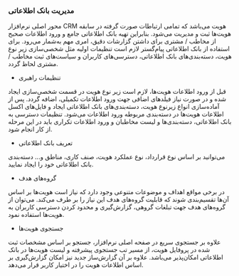 

### مدیریت بانک اطلاعاتی

محور اصلی نرم‌افزار CRM هویت می‌باشد که تمامی ‌ارتباطات صورت گرفته در سابقه هویت‌ها ثبت و مدیریت می‌شود. بنابراین تهیه بانک اطلاعاتی جامع و ورود اطلاعات صحبح از مخاطب / مشتری برای داشتن گزارشات دقیق، امری مهم به‌شمار می‌رود. برای استفاده از بانک اطلاعاتی پیام‌گستر لازم است تنظیمات اولیه مثل شخصی‌سازی زیر نوع هویت، دسته‌بندی‌های بانک اطلاعاتی، دسترسی‌های کاربران و سیاست‌های ثبت مخاطب / مشتری لحاظ گردد. 



- تنظیمات راهبری

قبل از ورود اطلاعات هویت‌ها، لازم است زیر نوع هویت در قسمت شخصی‌سازی ایجاد شده و در صورت نیاز فیلدهای اضافی جهت ورود اطلاعات تکمیلی، اضافه گردد. پس از آماده‌سازی انواع زیرنوع هویت، دسته‌بندی‌های بانک اطلاعاتی ایجاد و فایل‌های اکسل اطلاعات هویت‌ها در دسته‌بندی مربوطه ورود اطلاعات می‌شود. تنظیمات دسترسی به بانک اطلاعاتی، دسته‌بندی‌ها و لیست مخاطبان و ورود اطلاعات تکراری باید در این مرحله از کار انجام شود.


- تعریف بانک اطلاعاتی

می‌توانید بر اساس نوع قرارداد، نوع عملکرد هویت، صنف کاری، مناطق و... دسته‌بندی بانک اطلاعاتی خود را ایجاد نمایید.


- گروه‌های هدف

در برخی مواقع اهداف و موضوعات متنوعی وجود دارد که نیاز است هویت‌ها بر اساس آن‌ها تقسیم‌بندی شوند که قابلیت گروه‌های هدف این نیاز را بر طرف می‌کند. می‌توان از گروه‌های هدف جهت تبلغات گروهی، گزارش‌گیری و محدود کردن دسترسی کاربران به هویت‌ها استفاده نمود.


- جستجوی هویت‌ها

علاوه بر جستجوی سریع در صفحه اصلی نرم‌افزار، جستجو بر اساس مشخصات ثبت شده در پروفایل هویت، از مسیر تب جستجوی پیشرفته و لیست هویت‌ها در بانک اطلاعاتی امکان‌پذیر می‌باشد. علاوه بر آن گزارش‌ساز جدید نیز امکان گزارش‌گیری بر اساس اطلاعات هویت را در اختیار کاربر قرار می‌دهد.




